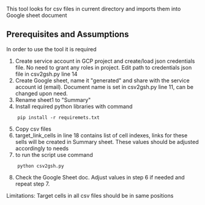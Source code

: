 This tool looks for csv files in current directory and imports them into Google sheet document

## Prerequisites and Assumptions
In order to use the tool it is required 
1. Create service account in GCP project and create/load json credentials file. No need to grant any roles in project. Edit path to credentials json file in csv2gsh.py line 14
2. Create  Google sheet, name it "generated" and share with the service account id (email). Document name is set in  csv2gsh.py line 11, can be changed upon need.
3. Rename sheet1 to "Summary"
4. Install required python libraries with command
```
    pip install -r requiremets.txt
```
5. Copy csv files
6. target_link_cells in line 18 contains list of cell indexes, links for these sells will be created in Summary sheet. These values should be adjusted accordingly to needs
7. to run the script use command
```
    python csv2gsh.py
```
8. Check the Google Sheet doc. Adjust values in step 6 if needed and repeat step 7.

Limitations: Target cells in all csv files should be in same positions


